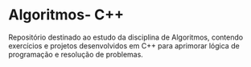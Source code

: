 # Algoritmos- C++
Repositório destinado ao estudo da disciplina de Algoritmos, contendo exercícios e projetos desenvolvidos em C++ para aprimorar lógica de programação e resolução de problemas.
